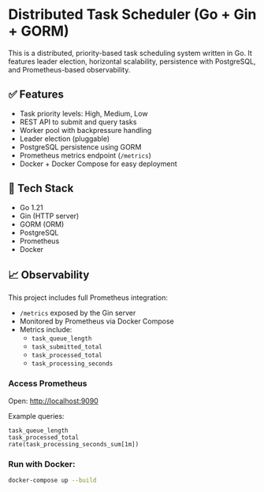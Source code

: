 # Distributed Task Scheduler (Go + Gin + GORM)

This is a distributed, priority-based task scheduling system written in Go. It features leader election,
horizontal scalability, persistence with PostgreSQL, and Prometheus-based observability.

## ✅ Features

- Task priority levels: High, Medium, Low
- REST API to submit and query tasks
- Worker pool with backpressure handling
- Leader election (pluggable)
- PostgreSQL persistence using GORM
- Prometheus metrics endpoint (`/metrics`)
- Docker + Docker Compose for easy deployment

## 🔧 Tech Stack

- Go 1.21
- Gin (HTTP server)
- GORM (ORM)
- PostgreSQL
- Prometheus
- Docker

## 📈 Observability

This project includes full Prometheus integration:

- `/metrics` exposed by the Gin server
- Monitored by Prometheus via Docker Compose
- Metrics include:
    - `task_queue_length`
    - `task_submitted_total`
    - `task_processed_total`
    - `task_processing_seconds`

### Access Prometheus

Open: [http://localhost:9090](http://localhost:9090)

Example queries:
```promql
task_queue_length
task_processed_total
rate(task_processing_seconds_sum[1m])
```

### Run with Docker:

```bash
docker-compose up --build
```

